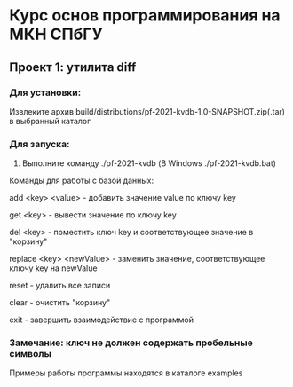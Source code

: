 # Курс основ программирования на МКН СПбГУ
## Проект 1: утилита diff

### Для установки:
Извлеките архив build/distributions/pf-2021-kvdb-1.0-SNAPSHOT.zip(.tar) в выбранный каталог

### Для запуска:
1) Выполните команду ./pf-2021-kvdb (В Windows ./pf-2021-kvdb.bat)
   
Команды для работы с базой данных:

add &lt;key&gt; &lt;value&gt; - добавить значение value по ключу key

get &lt;key&gt; - вывести значение по ключу key

del &lt;key&gt; - поместить ключ key и соответствующее значение в "корзину"

replace &lt;key&gt; &lt;newValue&gt; - заменить значение, соответствующее ключу key на newValue

reset - удалить все записи

clear - очистить "корзину"

exit - завершить взаимодействие с программой

### Замечание: ключ не должен содержать пробельные символы


Примеры работы программы находятся в каталоге examples